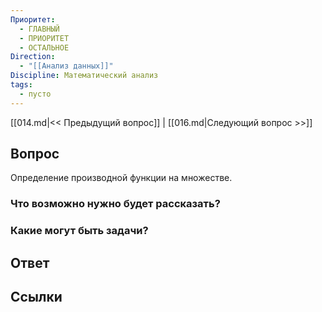 ```yaml
---
Приоритет:
  - ГЛАВНЫЙ
  - ПРИОРИТЕТ
  - ОСТАЛЬНОЕ
Direction:
  - "[[Анализ данных]]" 
Discipline: Математический анализ 
tags:
  - пусто
---
```

[[014.md|<< Предыдущий вопрос]] | [[016.md|Следующий вопрос >>]]
## Вопрос

Определение производной функции на множестве.

### Что возможно нужно будет рассказать?

### Какие могут быть задачи?

## Ответ

## Ссылки
